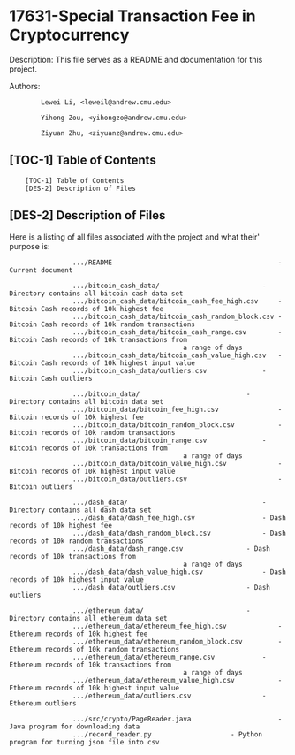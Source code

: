 # 17631-Special Transaction Fee in Cryptocurrency
  Description: This file serves as a README and documentation for this project.

  Authors: 

            Lewei Li, <leweil@andrew.cmu.edu>
 		   
            Yihong Zou, <yihongzo@andrew.cmu.edu>

            Ziyuan Zhu, <ziyuanz@andrew.cmu.edu>


[TOC-1] Table of Contents
--------------------------------------------------------------------------------

        [TOC-1] Table of Contents
        [DES-2] Description of Files

[DES-2] Description of Files
--------------------------------------------------------------------------------

Here is a listing of all files associated with the project and what their'
purpose is:   

                    .../README                                          - Current document

                    .../bitcoin_cash_data/                		    - Directory contains all bitcoin cash data set
                    .../bitcoin_cash_data/bitcoin_cash_fee_high.csv     - Bitcoin Cash records of 10k highest fee
                    .../bitcoin_cash_data/bitcoin_cash_random_block.csv - Bitcoin Cash records of 10k random transactions
                    .../bitcoin_cash_data/bitcoin_cash_range.csv        - Bitcoin Cash records of 10k transactions from 
                    							a range of days
                    .../bitcoin_cash_data/bitcoin_cash_value_high.csv   - Bitcoin Cash records of 10k highest input value
                    .../bitcoin_cash_data/outliers.csv      	    - Bitcoin Cash outliers

                    .../bitcoin_data/                		    - Directory contains all bitcoin data set
                    .../bitcoin_data/bitcoin_fee_high.csv         	    - Bitcoin records of 10k highest fee
                    .../bitcoin_data/bitcoin_random_block.csv     	    - Bitcoin records of 10k random transactions
                    .../bitcoin_data/bitcoin_range.csv       	    - Bitcoin records of 10k transactions from 
                    							a range of days
                    .../bitcoin_data/bitcoin_value_high.csv       	    - Bitcoin records of 10k highest input value
                    .../bitcoin_data/outliers.csv                       - Bitcoin outliers

                    .../dash_data/                		            - Directory contains all dash data set
                    .../dash_data/dash_fee_high.csv         	    - Dash records of 10k highest fee
                    .../dash_data/dash_random_block.csv     	    - Dash records of 10k random transactions
                    .../dash_data/dash_range.csv       		    - Dash records of 10k transactions from 
                    							a range of days
                    .../dash_data/dash_value_high.csv       	    - Dash records of 10k highest input value
                    .../dash_data/outliers.csv      		    - Dash outliers

                    .../ethereum_data/                		    - Directory contains all ethereum data set
                    .../ethereum_data/ethereum_fee_high.csv             - Ethereum records of 10k highest fee
                    .../ethereum_data/ethereum_random_block.csv         - Ethereum records of 10k random transactions
                    .../ethereum_data/ethereum_range.csv       	    - Ethereum records of 10k transactions from 
                    							a range of days
                    .../ethereum_data/ethereum_value_high.csv           - Ethereum records of 10k highest input value
                    .../ethereum_data/outliers.csv      		    - Ethereum outliers

                    .../src/crypto/PageReader.java              	    - Java program for downloading data
                    .../record_reader.py 				    - Python program for turning json file into csv

